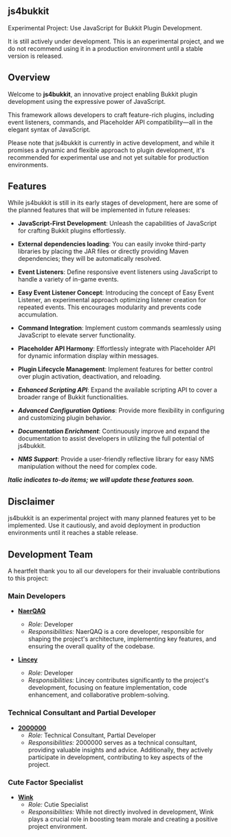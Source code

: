 ## js4bukkit

Experimental Project: Use JavaScript for Bukkit Plugin Development.

It is still actively under development. This is an experimental project, and we do not recommend using it in a
production environment until a stable version is released.

## Overview

Welcome to **js4bukkit**, an innovative project enabling Bukkit plugin development using the expressive power of
JavaScript.

This framework allows developers to craft feature-rich plugins, including event listeners, commands, and Placeholder API
compatibility—all in the elegant syntax of JavaScript.

Please note that js4bukkit is currently in active development, and while it promises a dynamic and flexible approach to
plugin development, it's recommended for experimental use and not yet suitable for production environments.

## Features

While js4bukkit is still in its early stages of development, here are some of the planned features that will be
implemented in future releases:

- **JavaScript-First Development**: Unleash the capabilities of JavaScript for crafting Bukkit plugins effortlessly.

- **External dependencies loading**: You can easily invoke third-party libraries by placing the JAR files or directly
  providing
  Maven dependencies; they will be automatically resolved.

- **Event Listeners**: Define responsive event listeners using JavaScript to handle a variety of in-game events.

- **Easy Event Listener Concept**: Introducing the concept of Easy Event Listener, an experimental approach optimizing
  listener creation for repeated events. This encourages modularity and prevents code accumulation.

- **Command Integration**: Implement custom commands seamlessly using JavaScript to elevate server functionality.

- **Placeholder API Harmony**: Effortlessly integrate with Placeholder API for dynamic information display within
  messages.

- **Plugin Lifecycle Management**: Implement features for better control over plugin activation, deactivation, and
  reloading.


- **_Enhanced Scripting API_**: Expand the available scripting API to cover a broader range of Bukkit functionalities.

- **_Advanced Configuration Options_**: Provide more flexibility in configuring and customizing plugin behavior.

- **_Documentation Enrichment_**: Continuously improve and expand the documentation to assist developers in utilizing
  the full potential of js4bukkit.

- **_NMS Support_**: Provide a user-friendly reflective library for easy NMS manipulation without the need for complex code.

**_Italic indicates to-do items; we will update these features soon._**

## Disclaimer

js4bukkit is an experimental project with many planned features yet to be implemented. Use it cautiously, and avoid
deployment in production environments until it reaches a stable release.

## Development Team

A heartfelt thank you to all our developers for their invaluable contributions to this project:

### Main Developers

- [**NaerQAQ**](https://github.com/NaerQAQ)
    - *Role:* Developer
    - *Responsibilities:* NaerQAQ is a core developer, responsible for shaping the project's architecture, implementing
      key features, and ensuring the overall quality of the codebase.

- [**Lincey**](https://github.com/L1ncey)
    - *Role:* Developer
    - *Responsibilities:* Lincey contributes significantly to the project's development, focusing on feature
      implementation, code enhancement, and collaborative problem-solving.

### Technical Consultant and Partial Developer

- [**2000000**](https://gitee.com/A2000000)
    - *Role:* Technical Consultant, Partial Developer
    - *Responsibilities:* 2000000 serves as a technical consultant, providing valuable insights and advice.
      Additionally, they actively participate in development, contributing to key aspects of the project.

### Cute Factor Specialist

- [**Wink**](https://github.com/W1nkQwQ)
    - *Role:* Cutie Specialist
    - *Responsibilities:* While not directly involved in development, Wink plays a crucial role in boosting team morale
      and creating a positive project environment.

